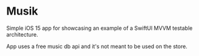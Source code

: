 # Musik

Simple iOS 15 app for showcasing an example of a SwiftUI MVVM testable architecture.

App uses a free music db api and it's not meant to be used on the store. 
